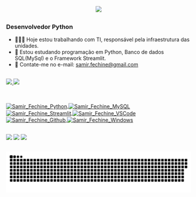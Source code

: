 <h1 align="center">
    <img src="https://readme-typing-svg.herokuapp.com/?font=Righteous&size=35&center=true&vCenter=true&width=600&height=70&duration=4000&lines=Olá!+👋;+Sou+Samir+Jefferson+Silva+Fechine!;" />
</h1>
<h3>Desenvolvedor Python</h3>

- 👨🏻‍💻 Hoje estou trabalhando com TI, responsável pela infraestrutura das unidades.
- 📘 Estou estudando programação em Python, Banco de dados SQL(MySql) e o Framework Streamlit.
- 📩 Contate-me no e-mail: samir.fechine@gmail.com

##

<div>
  <a href="https://github.com/samirfechine"> 
<img height="42%" src="https://github-readme-stats.vercel.app/api?username=samirfechine&show_icons=true&theme=dark&include_all_commits=true&count_private=true"/>
  <img height="50%
" src="https://github-readme-stats.vercel.app/api/top-langs/?username=samirfechine&layout=compact&langs_count=16&theme=dark"/>
</div>
      
##
      
<div style="display: inline_block"><br>
  <img align="center" alt="Samir_Fechine_Python" height="40" width="50" src="https://cdn.jsdelivr.net/gh/devicons/devicon@latest/icons/python/python-original-wordmark.svg">
   <img align="center" alt="Samir_Fechine_MySQL" height="50" width="60" src="https://cdn.jsdelivr.net/gh/devicons/devicon@latest/icons/mysql/mysql-original-wordmark.svg">
   <img align="center" alt="Samir_Fechine_Streamlit" height="50" width="60" src="https://cdn.jsdelivr.net/gh/devicons/devicon@latest/icons/streamlit/streamlit-original-wordmark.svg">
   <img align="center" alt="Samir_Fechine_VSCode" height="40" width="50" src="https://cdn.jsdelivr.net/gh/devicons/devicon@latest/icons/vscode/vscode-original-wordmark.svg">
   <img align="center" alt="Samir_Fechine_Github" height="40" width="50" src="https://cdn.jsdelivr.net/gh/devicons/devicon@latest/icons/github/github-original-wordmark.svg">  
   <img align="center" alt="Samir_Fechine_Windows" height="50" width="60" src="https://cdn.jsdelivr.net/gh/devicons/devicon@latest/icons/windows11/windows11-original-wordmark.svg">
</div>
      
##
      
<div>
  <a href="https://www.youtube.com/samirjefferson679" target="_blank"><img src="https://img.shields.io/badge/YouTube-FF0000?style=for-the-badge&logo=youtube&logoColor=white" target="_blank"></a>
  <a href="https://instagram.com/samirfechine" target="_blank"><img src="https://img.shields.io/badge/-Instagram-%23E4405F?style=for-the-badge&logo=instagram&logoColor=white" target="_blank"></a>
 	<a href = "mailto:samir.fechine@gmail.com"><img src="https://img.shields.io/badge/Gmail-D14836?style=for-the-badge&logo=gmail&logoColor=white" target="_blank"></a>
</div>
      
##
      
![Snake animation](https://github.com/samirfechine/samirfechine/blob/output/github-contribution-grid-snake.svg)
